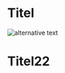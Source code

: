 # Titel
![alternative text](http://www.plantuml.com/plantuml/proxy?cache=no&src=https://raw.githubusercontent.com/marcofenske-vi/puml-test/main/README.puml)

# Titel22
